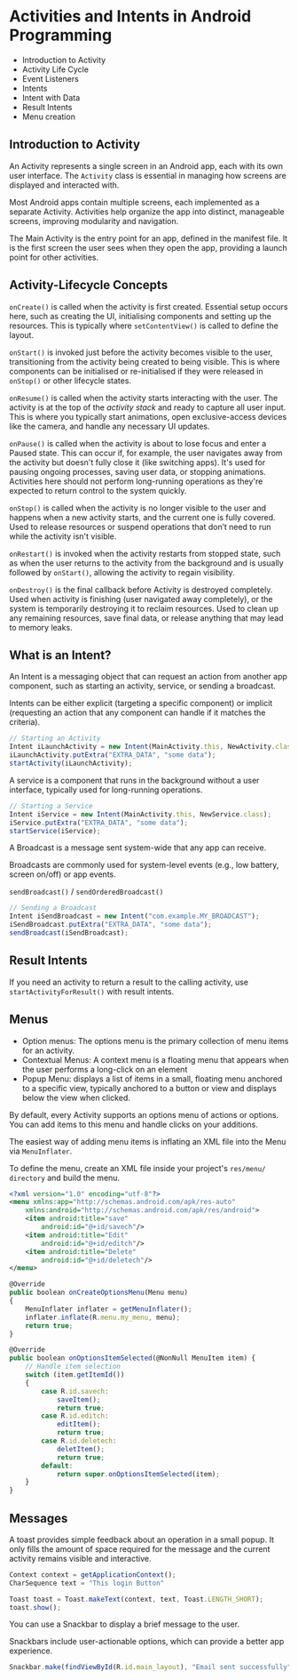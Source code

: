 # Activities and Intents in Android Programming

- Introduction to Activity
- Activity Life Cycle
- Event Listeners
- Intents
- Intent with Data
- Result Intents
- Menu creation

## Introduction to Activity

An Activity represents a single screen in an Android app, each with its own user interface. The `Activity` class is essential in managing how screens are displayed and interacted with.

Most Android apps contain multiple screens, each implemented as a separate Activity. Activities help organize the app into distinct, manageable screens, improving modularity and navigation.

The Main Activity is the entry point for an app, defined in the manifest file. It is the first screen the user sees when they open the app, providing a launch point for other activities.

## Activity-Lifecycle Concepts

`onCreate()` is called when the activity is first created. Essential setup occurs here, such as creating the UI, initialising components and setting up the resources. This is typically where `setContentView()` is called to define the layout.

`onStart()` is invoked just before the activity becomes visible to the user, transitioning from the activity being created to being visible. This is where components can be initialised or re-initialised if they were released in `onStop()` or other lifecycle states.

`onResume()` is called when the activity starts interacting with the user. The activity is at the top of the *activity stack* and ready to capture all user input. This is where you typically start animations, open exclusive-access devices like the camera, and handle any necessary UI updates.

`onPause()` is called when the activity is about to lose focus and enter a Paused state. This can occur if, for example, the user navigates away from the activity but doesn't fully close it (like switching apps). It's used for pausing ongoing processes, saving user data, or stopping animations. Activities here should not perform long-running operations as they're expected to return control to the system quickly.

`onStop()` is called when the activity is no longer visible to the user and happens when a new activity starts, and the current one is fully covered. Used to release resources or suspend operations that don’t need to run while the activity isn't visible.

`onRestart()` is invoked when the activity restarts from stopped state, such as when the user returns to the activity from the background and is usually followed by `onStart()`, allowing the activity to regain visibility.

`onDestroy()` is the final callback before Activity is destroyed completely. Used when activity is finishing (user navigated away completely), or the system is temporarily destroying it to reclaim resources. Used to clean up any remaining resources, save final data, or release anything that may lead to memory leaks.

## What is an Intent?

An Intent is a messaging object that can request an action from another app component, such as starting an activity, service, or sending a broadcast.

Intents can be either explicit (targeting a specific component) or implicit (requesting an action that any component can handle if it matches the criteria).

```js
// Starting an Activity
Intent iLaunchActivity = new Intent(MainActivity.this, NewActivity.class);
iLaunchActivity.putExtra("EXTRA_DATA", "some data");
startActivity(iLaunchActivity);
```

A service is a component that runs in the background without a user interface, typically used for long-running operations.

```js
// Starting a Service
Intent iService = new Intent(MainActivity.this, NewService.class);
iService.putExtra("EXTRA_DATA", "some data");
startService(iService);
```

A Broadcast is a message sent system-wide that any app can receive.

Broadcasts are commonly used for system-level events (e.g., low battery, screen on/off) or app events.

`sendBroadcast()` / `sendOrderedBroadcast()`

```js
// Sending a Broadcast
Intent iSendBroadcast = new Intent("com.example.MY_BROADCAST");
iSendBroadcast.putExtra("EXTRA_DATA", "some data");
sendBroadcast(iSendBroadcast);
```

## Result Intents

If you need an activity to return a result to the calling activity, use `startActivityForResult()` with result intents.

## Menus

- Option menus: The options menu is the primary collection of menu items for an activity.
- Contextual Menus: A context menu is a floating menu that appears when the user performs a long-click on an element
- Popup Menu: displays a list of items in a small, floating menu anchored to a specific view, typically anchored to a button or view and displays below the view when clicked.

By default, every Activity supports an options menu of actions or options. You can add items to this menu and handle clicks on your additions.

The easiest way of adding menu items is inflating an XML file into the Menu via `MenuInflater`.

To define the menu, create an XML file inside your project's `res/menu/ directory` and build the menu.

```xml
<?xml version="1.0" encoding="utf-8"?>
<menu xmlns:app="http://schemas.android.com/apk/res-auto"
    xmlns:android="http://schemas.android.com/apk/res/android">
    <item android:title="save"
        android:id="@+id/savech"/>
    <item android:title="Edit"
        android:id="@+id/editch"/>
    <item android:title="Delete"
        android:id="@+id/deletech"/>
</menu>
```
```js
@Override
public boolean onCreateOptionsMenu(Menu menu) 
{
    MenuInflater inflater = getMenuInflater();
    inflater.inflate(R.menu.my_menu, menu);
    return true;
}

@Override
public boolean onOptionsItemSelected(@NonNull MenuItem item) {
    // Handle item selection
    switch (item.getItemId()) 
    {
        case R.id.savech:
            saveItem();
            return true;
        case R.id.editch:
            editItem();
            return true;
        case R.id.deletech:
            deletItem();
            return true;
        default:
            return super.onOptionsItemSelected(item);
    }
}
```

## Messages

A toast provides simple feedback about an operation in a small popup. It only fills the amount of space required for the message and the current activity remains visible and interactive.

```js
Context context = getApplicationContext();
CharSequence text = "This login Button"

Toast toast = Toast.makeText(context, text, Toast.LENGTH_SHORT);
toast.show();
```

You can use a Snackbar to display a brief message to the user.

Snackbars include user-actionable options, which can provide a better app experience.

```js
Snackbar.make(findViewById(R.id.main_layout), "Email sent successfully", Snackbar.LENGTH_SHORT).show();
```

